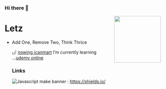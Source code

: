 ### Hi there 👋
<img align="right" src="https://avatars.githubusercontent.com/u/22319355?v=4" width="150" />
<h1> Letz </h1>
<ul><li>
  Add One, Remove Two, Think Thrice


𖦣 <a href="https://www.especialist.org/0909"> nowing icanmart</a>
I’m currently learning ...<a href="https://www.udemy.com/home/my-courses/learning/">udemy online</a>

### Links
  ![Javascript](https://img.shields.io/badge/-learning-%23F7DF1C?style=for-the-badge&logo=javascript&logoColor=000000&labelColor=black&color=$23ffce5a) make banner : https://shields.io/


